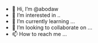 - 👋 Hi, I’m @abodaw
- 👀 I’m interested in ..
- 🌱 I’m currently learning ...
- 💞️ I’m looking to collaborate on ...
- 📫 How to reach me ...

<!---
abodaw/abodaw is a ✨ special ✨ repository because its `README.md` (this file) appears on your GitHub profile.
You can click the Preview link to take a look at your changes.
--->
